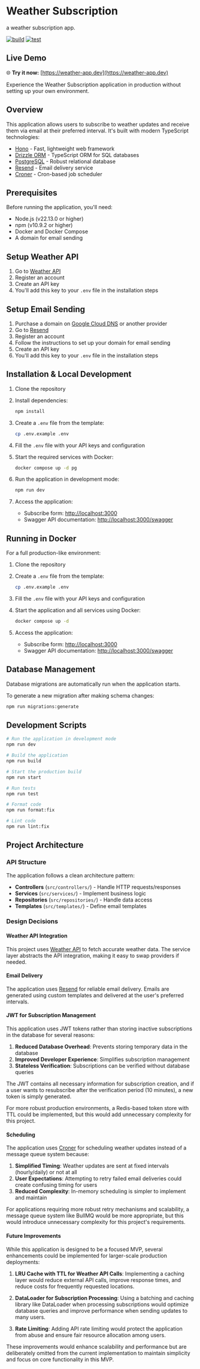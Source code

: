 # Weather Subscription

a weather subscription app.

[![build](https://github.com/allohamora/weather-subscription/actions/workflows/build.yml/badge.svg?event=push&branch=master)](https://github.com/allohamora/weather-subscription/actions/workflows/build.yml)
[![test](https://github.com/allohamora/weather-subscription/actions/workflows/test.yml/badge.svg?event=push&branch=master)](https://github.com/allohamora/weather-subscription/actions/workflows/test.yml)

## Live Demo

🌐 **Try it now:** [https://weather-app.dev](https://weather-app.dev)

Experience the Weather Subscription application in production without setting up your own environment.

## Overview

This application allows users to subscribe to weather updates and receive them via email at their preferred interval. It's built with modern TypeScript technologies:

- [Hono](https://hono.dev/) - Fast, lightweight web framework
- [Drizzle ORM](https://orm.drizzle.team/) - TypeScript ORM for SQL databases
- [PostgreSQL](https://www.postgresql.org/) - Robust relational database
- [Resend](https://resend.com/) - Email delivery service
- [Croner](https://github.com/hexagon/croner) - Cron-based job scheduler

## Prerequisites

Before running the application, you'll need:

- Node.js (v22.13.0 or higher)
- npm (v10.9.2 or higher)
- Docker and Docker Compose
- A domain for email sending

## Setup Weather API

1. Go to [Weather API](https://www.weatherapi.com/)
2. Register an account
3. Create an API key
4. You'll add this key to your `.env` file in the installation steps

## Setup Email Sending

1. Purchase a domain on [Google Cloud DNS](https://cloud.google.com/dns) or another provider
2. Go to [Resend](https://resend.com/)
3. Register an account
4. Follow the instructions to set up your domain for email sending
5. Create an API key
6. You'll add this key to your `.env` file in the installation steps

## Installation & Local Development

1. Clone the repository

2. Install dependencies:

   ```bash
   npm install
   ```

3. Create a `.env` file from the template:

   ```bash
   cp .env.example .env
   ```

4. Fill the `.env` file with your API keys and configuration

5. Start the required services with Docker:

   ```bash
   docker compose up -d pg
   ```

6. Run the application in development mode:

   ```bash
   npm run dev
   ```

7. Access the application:
   - Subscribe form: [http://localhost:3000](http://localhost:3000)
   - Swagger API documentation: [http://localhost:3000/swagger](http://localhost:3000/swagger)

## Running in Docker

For a full production-like environment:

1. Clone the repository

2. Create a `.env` file from the template:

   ```bash
   cp .env.example .env
   ```

3. Fill the `.env` file with your API keys and configuration

4. Start the application and all services using Docker:

   ```bash
   docker compose up -d
   ```

5. Access the application:
   - Subscribe form: [http://localhost:3000](http://localhost:3000)
   - Swagger API documentation: [http://localhost:3000/swagger](http://localhost:3000/swagger)

## Database Management

Database migrations are automatically run when the application starts.

To generate a new migration after making schema changes:

```bash
npm run migrations:generate
```

## Development Scripts

```bash
# Run the application in development mode
npm run dev

# Build the application
npm run build

# Start the production build
npm run start

# Run tests
npm run test

# Format code
npm run format:fix

# Lint code
npm run lint:fix
```

## Project Architecture

### API Structure

The application follows a clean architecture pattern:

- **Controllers** (`src/controllers/`) - Handle HTTP requests/responses
- **Services** (`src/services/`) - Implement business logic
- **Repositories** (`src/repositories/`) - Handle data access
- **Templates** (`src/templates/`) - Define email templates

### Design Decisions

#### Weather API Integration

This project uses [Weather API](https://www.weatherapi.com/) to fetch accurate weather data. The service layer abstracts the API integration, making it easy to swap providers if needed.

#### Email Delivery

The application uses [Resend](https://resend.com/) for reliable email delivery. Emails are generated using custom templates and delivered at the user's preferred intervals.

#### JWT for Subscription Management

This application uses JWT tokens rather than storing inactive subscriptions in the database for several reasons:

1. **Reduced Database Overhead**: Prevents storing temporary data in the database
2. **Improved Developer Experience**: Simplifies subscription management
3. **Stateless Verification**: Subscriptions can be verified without database queries

The JWT contains all necessary information for subscription creation, and if a user wants to resubscribe after the verification period (10 minutes), a new token is simply generated.

For more robust production environments, a Redis-based token store with TTL could be implemented, but this would add unnecessary complexity for this project.

#### Scheduling

The application uses [Croner](https://github.com/hexagon/croner) for scheduling weather updates instead of a message queue system because:

1. **Simplified Timing**: Weather updates are sent at fixed intervals (hourly/daily) or not at all
2. **User Expectations**: Attempting to retry failed email deliveries could create confusing timing for users
3. **Reduced Complexity**: In-memory scheduling is simpler to implement and maintain

For applications requiring more robust retry mechanisms and scalability, a message queue system like BullMQ would be more appropriate, but this would introduce unnecessary complexity for this project's requirements.

#### Future Improvements

While this application is designed to be a focused MVP, several enhancements could be implemented for larger-scale production deployments:

1. **LRU Cache with TTL for Weather API Calls**: Implementing a caching layer would reduce external API calls, improve response times, and reduce costs for frequently requested locations.

2. **DataLoader for Subscription Processing**: Using a batching and caching library like DataLoader when processing subscriptions would optimize database queries and improve performance when sending updates to many users.

3. **Rate Limiting**: Adding API rate limiting would protect the application from abuse and ensure fair resource allocation among users.

These improvements would enhance scalability and performance but are deliberately omitted from the current implementation to maintain simplicity and focus on core functionality in this MVP.
